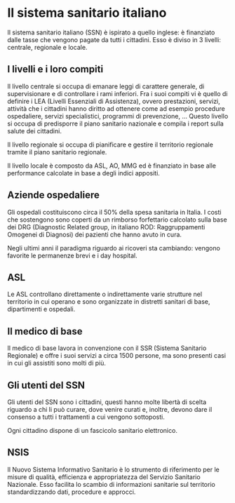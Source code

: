 # Il sistema sanitario italiano

Il sistema sanitario italiano (SSN) è ispirato a quello inglese: è finanziato dalle tasse che vengono pagate da tutti i cittadini. Esso è diviso in 3 livelli: centrale, regionale e locale.

## I livelli e i loro compiti 

Il livello centrale si occupa di emanare leggi di carattere generale, di supervisionare e di controllare i rami inferiori. Fra i suoi compiti vi è quello di definire i LEA (Livelli Essenziali di Assistenza), ovvero prestazioni, servizi, attività che i cittadini hanno diritto ad ottenere come ad esempio procedure ospedaliere, servizi specialistici, programmi di prevenzione, ... Questo livello si occupa di predisporre il piano sanitario nazionale e compila i report sulla salute dei cittadini.

Il livello regionale si occupa di pianificare e gestire il territorio regionale tramite il  piano sanitario regionale.

Il livello locale è composto da ASL, AO, MMG ed è finanziato in base alle performance calcolate in base a degli indici appositi.

## Aziende ospedaliere

Gli ospedali costituiscono circa il 50% della spesa sanitaria in Italia. I costi che sostengono sono coperti da un rimborso forfettario calcolato sulla base dei DRG (Diagnostic Related group, in italiano ROD: Raggruppamenti Omogenei di Diagnosi) dei pazienti che hanno avuto in cura.

Negli ultimi anni il paradigma riguardo ai ricoveri sta cambiando: vengono favorite le permanenze brevi e i day hospital.

## ASL

Le ASL controllano direttamente o indirettamente varie strutture nel territorio in cui operano e sono organizzate in distretti sanitari di base, dipartimenti e ospedali.

## Il medico di base

Il medico di base lavora in convenzione con il SSR (Sistema Sanitario Regionale) e offre i suoi servizi a circa 1500 persone, ma sono presenti casi in cui gli assistiti sono molti di più.

## Gli utenti del SSN

Gli utenti del SSN sono i cittadini, questi hanno molte libertà di scelta riguardo a chi li può curare, dove venire curati e, inoltre, devono dare il consenso a tutti i trattamenti a cui vengono sottoposti.

Ogni cittadino dispone di un fascicolo sanitario elettronico.

## NSIS

Il Nuovo Sistema Informativo Sanitario è lo strumento di riferimento per le misure di qualità, efficienza e appropriatezza del Servizio Sanitario Nazionale. Esso facilita lo scambio di informazioni sanitarie sul territorio standardizzando dati, procedure e approcci.


